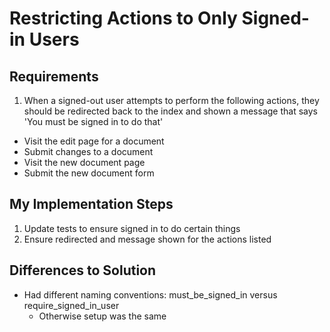 # Restricting Actions to Only Signed-in Users

## Requirements

1. When a signed-out user attempts to perform the following actions, they should be redirected back to the index and shown a message that says 'You must be signed in to do that'
  - Visit the edit page for a document
  - Submit changes to a document
  - Visit the new document page
  - Submit the new document form

## My Implementation Steps

1. Update tests to ensure signed in to do certain things
2. Ensure redirected and message shown for the actions listed


## Differences to Solution
- Had different naming conventions: must_be_signed_in versus require_signed_in_user
  - Otherwise setup was the same
